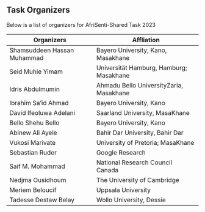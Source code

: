 ## Task Organizers

Below is a list of organizers for AfriSenti-Shared Task 2023

| Organizers | Affliation |
|---|---|
| Shamsuddeen Hassan Muhammad | Bayero University, Kano, Masakhane |
| Seid Muhie Yimam |  Universität Hamburg, Hamburg; Masakhane|
| Idris Abdulmumin  | Ahmadu Bello UniversityZaria, Masakhane|
| Ibrahim Sa’id Ahmad |  Bayero University, Kano |
| David Ifeoluwa Adelani  | Saarland University, MasaKhane |
| Bello Shehu Bello  | Bayero University, Kano|
| Abinew Ali Ayele  | Bahir Dar University, Bahir Dar |
| Vukosi Marivate | University of Pretoria; MasaKhane |
| Sebastian Ruder   | Google Research |
| Saif M. Mohammad |  National Research Council Canada |
| Nedjma Ousidhoum  | The University of Cambridge |
| Meriem Beloucif | Uppsala University |
| Tadesse Destaw Belay | Wollo University, Dessie |
 